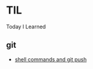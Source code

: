 # TIL
Today I Learned

## git 
- [shell commands and git push](https://github.com/WooHyun94/TIL/blob/main/git/220922.md)
